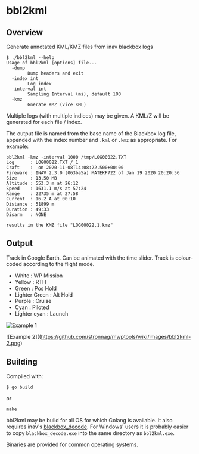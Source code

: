 # bbl2kml

## Overview

Generate annotated KML/KMZ files from inav blackbox logs

```
$ ./bbl2kml --help
Usage of bbl2kml [options] file...
  -dump
    	Dump headers and exit
  -index int
    	Log index
  -interval int
    	Sampling Interval (ms), default 100
  -kmz
    	Gnerate KMZ (vice KML)
```

Multiple logs (with multiple indices) may be given. A KML/Z will be generated for each file / index.

The output file is named from the base name of the Blackbox log file, appended with the index number and `.kml` or `.kmz` as appropriate. For example:

```
bbl2kml -kmz -interval 1000 /tmp/LOG00022.TXT
Log      : LOG00022.TXT / 1
Craft    :  on 2020-11-08T14:08:22.500+00:00
Fireware : INAV 2.3.0 (063ba5a) MATEKF722 of Jan 19 2020 20:20:56
Size     : 13.50 MB
Altitude : 553.3 m at 26:12
Speed    : 1631.1 m/s at 57:24
Range    : 22735 m at 27:58
Current  : 16.2 A at 00:10
Distance : 51899 m
Duration : 49:33
Disarm   : NONE

results in the KMZ file "LOG00022.1.kmz"
```


## Output

Track in Google Earth. Can be animated with the time slider. Track is colour-coded according to the flight mode.

* White : WP Mission
* Yellow : RTH
* Green : Pos Hold
* Lighter Green : Alt Hold
* Purple : Cruise
* Cyan : Piloted
* Lighter cyan : Launch

![Example 1](https://github.com/stronnag/mwptools/wiki/images/bbl2kml-1.png)

![Example 2]((https://github.com/stronnag/mwptools/wiki/images/bbl2kml-2.png)

## Building

Compiled with:

```
$ go build
```

or

```
make
```

bbl2kml may be build for all OS for which Golang is available. It also requires inav's
[blackbox_decode](https://github.com/iNavFlight/blackbox-tools). For Windows' users it is probably easier to copy `blackbox_decode.exe` into the same directory as `bbl2kml.exe`.

Binaries are provided for common operating systems.

